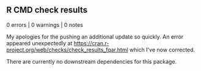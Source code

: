## R CMD check results

0 errors | 0 warnings | 0 notes

My apologies for the pushing an additional update so quickly. An error appeared unexpectedly at https://cran.r-project.org/web/checks/check_results_fqar.html which I've now corrected.


There are currently no downstream dependencies for this package.

